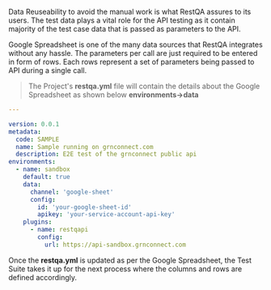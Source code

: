 Data Reuseability to avoid the manual work is what RestQA assures to its users. The test data plays a vital role for the API testing as it contain majority of the test case data that is passed as parameters to the API.

Google Spreadsheet is one of the many data sources that RestQA integrates without any hassle. The parameters per call are just required to be entered in form of rows. Each rows represent a set of parameters being passed to API during a single call.

> The Project's **restqa.yml** file will contain the details about the Google Spreadsheet as shown below **environments->data**

```yaml
---

version: 0.0.1
metadata:
  code: SAMPLE
  name: Sample running on grnconnect.com
  description: E2E test of the grnconnect public api
environments:
  - name: sandbox
    default: true
    data:
      channel: 'google-sheet'
      config:
      	id: 'your-google-sheet-id'
      	apikey: 'your-service-account-api-key'
    plugins:
      - name: restqapi
        config:
          url: https://api-sandbox.grnconnect.com
```

Once the **restqa.yml** is updated as per the Google Spreadsheet, the Test Suite takes it up for the next process where the columns and rows are defined accordingly.